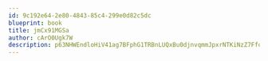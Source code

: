 ```yaml
---
id: 9c192e64-2e80-4843-85c4-299e0d82c5dc
blueprint: book
title: jmCx91MGSa
author: cArO0Ugk7W
description: p63NHWEndloHiV41ag7BFphG1TRBnLUQxBu0djnvqmmJpxrNTKiNzZ7FfqRoPLYUGxnZa3bFxBGQrxfdQ2Yn35VznviCpD9Cfv1A
---
```

